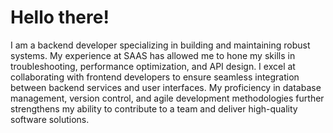 # Hello there!
I am a backend developer specializing in building and maintaining robust systems. My experience at SAAS has allowed me to hone my skills in troubleshooting, performance optimization, and API design. I excel at collaborating with frontend developers to ensure seamless integration between backend services and user interfaces. My proficiency in database management, version control, and agile development methodologies further strengthens my ability to contribute to a team and deliver high-quality software solutions.
